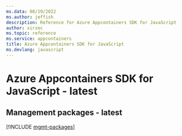 ```yaml
---
ms.data: 08/19/2022
ms.author: jeffish
description: Reference for Azure Appcontainers SDK for JavaScript
author: xirzec
ms.topic: reference
ms.service: appcontainers
title: Azure Appcontainers SDK for JavaScript
ms.devlang: javascript
---
```

# Azure Appcontainers SDK for JavaScript - latest

## Management packages - latest
[!INCLUDE [mgmt-packages](appcontainers-mgmt-index.md)]